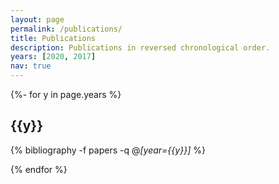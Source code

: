 ```yaml
---
layout: page
permalink: /publications/
title: Publications
description: Publications in reversed chronological order.
years: [2020, 2017]
nav: true
---
```

<!-- _pages/publications.md -->
<div class="publications">

{%- for y in page.years %}

  <h2 class="year">{{y}}</h2>

  {% bibliography -f papers -q @*[year={{y}}]* %}
  
{% endfor %}

</div>
